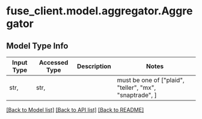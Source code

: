 # fuse_client.model.aggregator.Aggregator

## Model Type Info
Input Type | Accessed Type | Description | Notes
------------ | ------------- | ------------- | -------------
str,  | str,  |  | must be one of ["plaid", "teller", "mx", "snaptrade", ] 

[[Back to Model list]](../../README.md#documentation-for-models) [[Back to API list]](../../README.md#documentation-for-api-endpoints) [[Back to README]](../../README.md)

